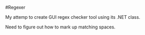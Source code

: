 #Regexer

My attemp to create GUI regex checker tool using its .NET class. 

Need to figure out how to mark up matching spaces.
